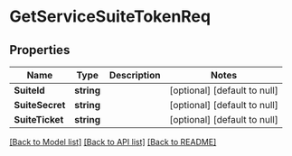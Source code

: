 # GetServiceSuiteTokenReq

## Properties
Name | Type | Description | Notes
------------ | ------------- | ------------- | -------------
**SuiteId** | **string** |  | [optional] [default to null]
**SuiteSecret** | **string** |  | [optional] [default to null]
**SuiteTicket** | **string** |  | [optional] [default to null]

[[Back to Model list]](../README.md#documentation-for-models) [[Back to API list]](../README.md#documentation-for-api-endpoints) [[Back to README]](../README.md)


